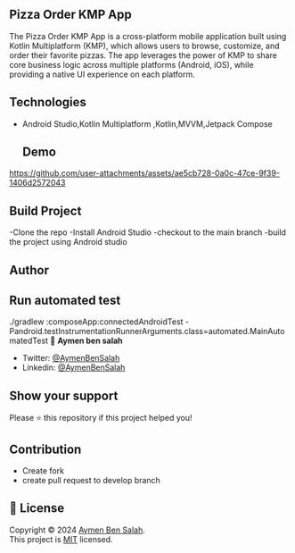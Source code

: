 

## Pizza Order KMP App 

  The Pizza Order KMP App is a cross-platform mobile application built using Kotlin Multiplatform (KMP), which allows users to browse, customize, and order their favorite pizzas. The app leverages the power of KMP to share core business logic across multiple platforms (Android, iOS), while providing a native UI experience on each platform.
  
  ## Technologies
- Android Studio,Kotlin Multiplatform ,Kotlin,MVVM,Jetpack Compose


  ## Demo

https://github.com/user-attachments/assets/ae5cb728-0a0c-47ce-9f39-1406d2572043

  ## Build Project 
  -Clone the repo
  -Install Android Studio
  -checkout to the main branch
  -build the project using Android studio
## Author

## Run automated test 
 ./gradlew :composeApp:connectedAndroidTest -Pandroid.testInstrumentationRunnerArguments.class=automated.MainAutomatedTest
👤 **Aymen ben salah**

- Twitter: [@AymenBenSalah](https://twitter.com/Aymenbe49803679)
- Linkedin: [@AymenBenSalah](https://www.linkedin.com/in/aymen-ben-salah-b60b5a153/)

## Show your support

Please ⭐️ this repository if this project helped you!

## Contribution 
- Create fork
- create pull request to develop branch


## 📝 License

Copyright © 2024 [Aymen Ben Salah](https://github.com/aymenbs2).<br />
This project is [MIT](https://github.com/mejdi14/readme-md-generator/blob/master/LICENSE) licensed.
